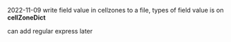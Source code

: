 2022-11-09
write field value in cellzones to a file, types of field value is on **cellZoneDict**

can add regular express later